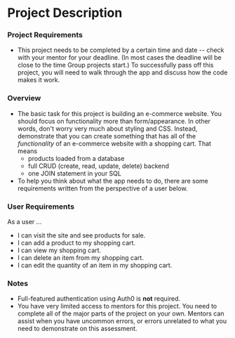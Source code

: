 # Project Description

### Project Requirements
* This project needs to be completed by a certain time and date -- check with your mentor for your deadline. (In most cases the deadline will be close to the time Group projects start.) To successfully pass off this project, you will need to walk through the app and discuss how the code makes it work. 

### Overview 
* The basic task for this project is building an e-commerce website. You should focus on functionality more than form/appearance. In other words, don't worry very much about styling and CSS. Instead, demonstrate that you can create something that has all of the *functionality* of an e-commerce website with a shopping cart. That means  
  * products loaded from a database
  * full CRUD (create, read, update, delete) backend
  * one JOIN statement in your SQL
* To help you think about what the app needs to do, there are some requirements written from the perspective of a user below. 

### User Requirements
As a user ...  
* I can visit the site and see products for sale.
* I can add a product to my shopping cart.
* I can view my shopping cart.
* I can delete an item from my shopping cart.
* I can edit the quantity of an item in my shopping cart.

### Notes
* Full-featured authentication using Auth0 is **not** required. 
* You have very limited access to mentors for this project. You need to complete all of the major parts of the project on your own. Mentors can assist when you have uncommon errors, or errors unrelated to what you need to demonstrate on this assessment. 
